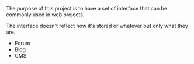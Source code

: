 The purpose of this project is to have a set of interface that can be commonly used in web projects.

The interface doesn't reflect how it's stored or whatever but only what they are.

* Forum
* Blog
* CMS
